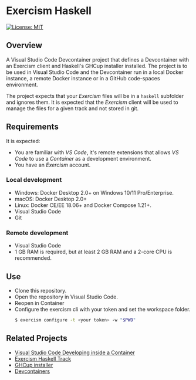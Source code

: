 # Exercism Haskell

 [![License: MIT](https://img.shields.io/badge/License-MIT-yellow.svg)](https://opensource.org/licenses/MIT)

## Overview
A Visual Studio Code Devcontainer project that defines a Devcontainer with an Exercism client and Haskell's GHCup installer installed. The project is to be used in Visual Studio Code and the Devcontainer run in a local Docker instance, a remote Docker instance or in a GitHub code-spaces environment.

The project expects that your *Exercism* files will be in a `haskell` subfolder and ignores them. It is expected that the *Exercism* client will be used to manage the files for a given track and not stored in git.

## Requirements
It is expected:
- You are familiar with *VS Code*, it's remote extensions that allows *VS Code* to use a *Container* as a development environment.
- You have an *Exercism* account.

### Local development
- Windows: Docker Desktop 2.0+ on Windows 10/11 Pro/Enterprise.
- macOS: Docker Desktop 2.0+
- Linux: Docker CE/EE 18.06+ and Docker Compose 1.21+.
- Visual Studio Code
- Git

### Remote development
- Visual Studio Code
- 1 GB RAM is required, but at least 2 GB RAM and a 2-core CPU is recommended.

## Use
- Clone this repository.
- Open the repository in Visual Studio Code.
- Reopen in Container
- Configure the exercism cli with your token and set the workspace folder.
  ```sh
  $ exercism configure -t <your token> -w "$PWD"
  ```

## Related Projects
- [Visual Studio Code Developing inside a Container](https://code.visualstudio.com/docs/devcontainers/containers)
- [Exercism Haskell Track](https://exercism.org/tracks/haskell)
- [GHCup installer](https://www.haskell.org/ghcup/)
- [Devcontainers](https://containers.dev/)

